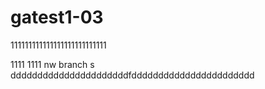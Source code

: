 # gatest1-03
111111111111111111111111111

1111
1111
 nw branch
s
ddddddddddddddddddddddfddddddddddddddddddddddd
